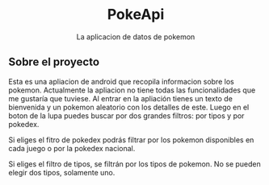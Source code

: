 <!-- PROJECT LOGO -->
<br />
<div align="center">

<h1 align="center">PokeApi</h1>

  <p align="center">
    La aplicacion de datos de pokemon
    <br />
  </p>
</div>

<!-- ABOUT THE PROJECT -->
## Sobre el proyecto

Esta es una apliacion de android que recopila informacion sobre los pokemon. Actualmente la apliacion no tiene todas las funcionalidades que me gustaría que tuviese. Al entrar en la apliación tienes un texto de bienvenida y un pokemon aleatorio con los detalles de este. Luego en el boton de la lupa puedes buscar por dos grandes filtros: por tipos y por pokedex. 

Si eliges el fitro de pokedex podrás filtrar por los pokemon disponibles en cada juego o por la pokedex nacional.

Si eliges el filtro de tipos, se filtrán por los tipos de pokemon. No se pueden elegir dos tipos, solamente uno.